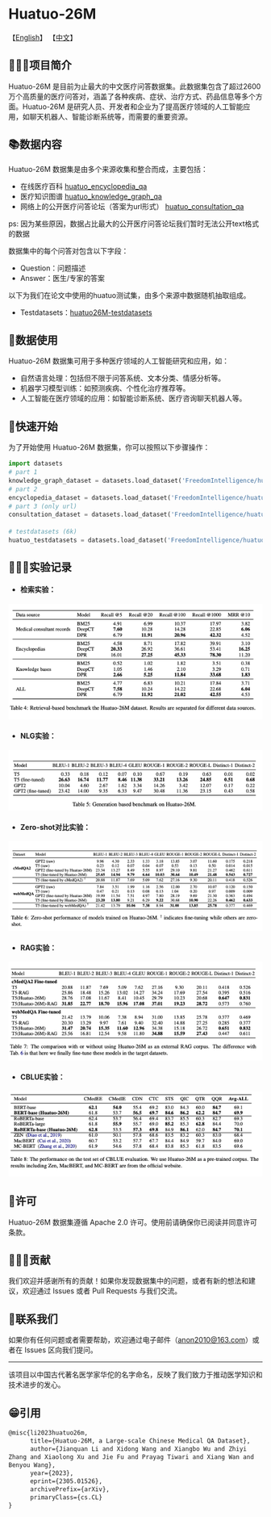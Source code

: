 # Huatuo-26M


【[English](README.md)】 【[中文](README_zh-CN.md)】   


## 👩🏻‍⚕️项目简介

Huatuo-26M 是目前为止最大的中文医疗问答数据集。此数据集包含了超过2600万个高质量的医疗问答对，涵盖了各种疾病、症状、治疗方式、药品信息等多个方面。Huatuo-26M 是研究人员、开发者和企业为了提高医疗领域的人工智能应用，如聊天机器人、智能诊断系统等，而需要的重要资源。



## 📚数据内容

Huatuo-26M 数据集是由多个来源收集和整合而成，主要包括：

- 在线医疗百科 [huatuo_encyclopedia_qa](https://huggingface.co/datasets/FreedomIntelligence/huatuo_encyclopedia_qa)
- 医疗知识图谱 [huatuo_knowledge_graph_qa](https://huggingface.co/datasets/FreedomIntelligence/huatuo_knowledge_graph_qa)
- 网络上的公开医疗问答论坛（答案为url形式） [huatuo_consultation_qa](https://huggingface.co/datasets/FreedomIntelligence/huatuo_consultation_qa) 



ps: 因为某些原因，数据占比最大的公开医疗问答论坛我们暂时无法公开text格式的数据



数据集中的每个问答对包含以下字段：

- Question：问题描述 
- Answer：医生/专家的答案



以下为我们在论文中使用的huatuo测试集，由多个来源中数据随机抽取组成。

- Testdatasets：[huatuo26M-testdatasets](https://huggingface.co/datasets/FreedomIntelligence/huatuo26M-testdatasets)



## 🤖数据使用

Huatuo-26M 数据集可用于多种医疗领域的人工智能研究和应用，如：

- 自然语言处理：包括但不限于问答系统、文本分类、情感分析等。
- 机器学习模型训练：如预测疾病、个性化治疗推荐等。
- 人工智能在医疗领域的应用：如智能诊断系统、医疗咨询聊天机器人等。



## 🚀快速开始

为了开始使用 Huatuo-26M 数据集，你可以按照以下步骤操作：

```python
import datasets
# part 1
knowledge_graph_dataset = datasets.load_dataset('FreedomIntelligence/huatuo_knowledge_graph_qa')
# part 2
encyclopedia_dataset = datasets.load_dataset('FreedomIntelligence/huatuo_encyclopedia_qa')
# part 3 (only url)
consultation_dataset = datasets.load_dataset('FreedomIntelligence/huatuo_consultation_qa')

# testdatasets (6k)
huatuo_testdatasets = datasets.load_dataset('FreedomIntelligence/huatuo26M-testdatasets')
```



## 👩🏻‍🔬实验记录



- #### 检索实验：

<img src="img/retrieve.png" alt="retrieve" style="zoom:100%;" />

- #### NLG实验：



![image-20230517135907642](img/NLG.png)



- #### Zero-shot对比实验：

![image-20230517140031586](img/zero-shot.png)

- #### RAG实验：

![image-20230517140124397](img/rag.png)



- #### CBLUE实验：

#### 

![image-20230517140420680](img/cblue.png)





## 🚁许可

Huatuo-26M 数据集遵循 Apache 2.0 许可。使用前请确保你已阅读并同意许可条款。



## 👷🏻‍♂️贡献

我们欢迎并感谢所有的贡献！如果你发现数据集中的问题，或者有新的想法和建议，欢迎通过 Issues 或者 Pull Requests 与我们交流。



## 📱联系我们

如果你有任何问题或者需要帮助，欢迎通过电子邮件（[anon2010@163.com](mailto:anon2010@163.com)）或者在 Issues 区向我们提问。

------

该项目以中国古代著名医学家华佗的名字命名，反映了我们致力于推动医学知识和技术进步的发心。



## 😁引用

```
@misc{li2023huatuo26m,
      title={Huatuo-26M, a Large-scale Chinese Medical QA Dataset}, 
      author={Jianquan Li and Xidong Wang and Xiangbo Wu and Zhiyi Zhang and Xiaolong Xu and Jie Fu and Prayag Tiwari and Xiang Wan and Benyou Wang},
      year={2023},
      eprint={2305.01526},
      archivePrefix={arXiv},
      primaryClass={cs.CL}
}
```